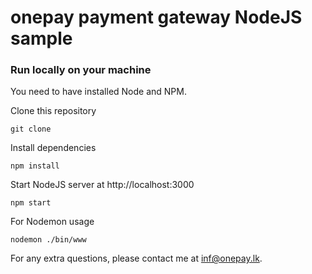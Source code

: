 # onepay payment gateway NodeJS sample

### Run locally on your machine
You need to have installed Node and NPM.

Clone this repository
``` shell
git clone 
```

Install dependencies
``` shell
npm install
```

Start NodeJS server at http://localhost:3000
``` shell
npm start
```

For Nodemon usage
``` shell
nodemon ./bin/www
```

For any extra questions, please contact me at inf@onepay.lk. 